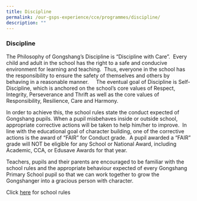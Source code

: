 ```yaml
---
title: Discipline
permalink: /our-gsps-experience/cce/programmes/discipline/
description: ""
---
```

### **Discipline**
The Philosophy of Gongshang’s Discipline is “Discipline with Care”.  Every child and adult in the school has the right to a safe and conducive environment for learning and teaching.  Thus, everyone in the school has the responsibility to ensure the safety of themselves and others by behaving in a reasonable manner.    
The eventual goal of Discipline is Self-Discipline, which is anchored on the school’s core values of Respect, Integrity, Perseverance and Thrift as well as the core values of Responsibility, Resilience, Care and Harmony.

In order to achieve this, the school rules state the conduct expected of Gongshang pupils. When a pupil misbehaves inside or outside school, appropriate corrective actions will be taken to help him/her to improve.  In line with the educational goal of character building, one of the corrective actions is the award of “FAIR” for Conduct grade.  A pupil awarded a “FAIR” grade will NOT be eligible for any School or National Award, including Academic, CCA, or Edusave Awards for that year.    

Teachers, pupils and their parents are encouraged to be familiar with the school rules and the appropriate behaviour expected of every Gongshang Primary School pupil so that we can work together to grow the Gongshanger into a gracious person with character.

Click [here](/files/School%20Rules%202019.pdf) for school rules